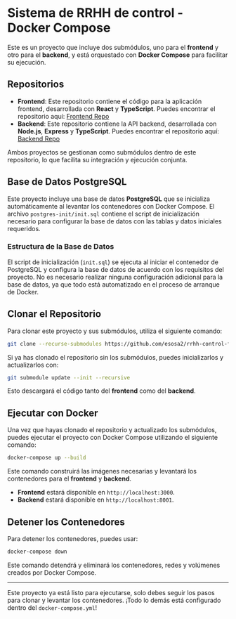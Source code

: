 
# Sistema de RRHH de control - Docker Compose

Este es un proyecto que incluye dos submódulos, uno para el **frontend** y otro para el **backend**, y está orquestado con **Docker Compose** para facilitar su ejecución.

## Repositorios

- **Frontend**: Este repositorio contiene el código para la aplicación frontend, desarrollada con **React** y **TypeScript**. Puedes encontrar el repositorio aquí: [Frontend Repo](<https://github.com/esosa2/rrhh-control-fe>)
- **Backend**: Este repositorio contiene la API backend, desarrollada con **Node.js**, **Express** y **TypeScript**. Puedes encontrar el repositorio aquí: [Backend Repo](<https://github.com/esosa2/rrhh-control-be>)

Ambos proyectos se gestionan como submódulos dentro de este repositorio, lo que facilita su integración y ejecución conjunta.

## Base de Datos PostgreSQL

Este proyecto incluye una base de datos **PostgreSQL** que se inicializa automáticamente al levantar los contenedores con Docker Compose. El archivo `postgres-init/init.sql` contiene el script de inicialización necesario para configurar la base de datos con las tablas y datos iniciales requeridos.

### Estructura de la Base de Datos

El script de inicialización (`init.sql`) se ejecuta al iniciar el contenedor de PostgreSQL y configura la base de datos de acuerdo con los requisitos del proyecto. No es necesario realizar ninguna configuración adicional para la base de datos, ya que todo está automatizado en el proceso de arranque de Docker.

## Clonar el Repositorio

Para clonar este proyecto y sus submódulos, utiliza el siguiente comando:

```bash
git clone --recurse-submodules https://github.com/esosa2/rrhh-control-funcionarios.git
```

Si ya has clonado el repositorio sin los submódulos, puedes inicializarlos y actualizarlos con:

```bash
git submodule update --init --recursive
```

Esto descargará el código tanto del **frontend** como del **backend**.

## Ejecutar con Docker

Una vez que hayas clonado el repositorio y actualizado los submódulos, puedes ejecutar el proyecto con Docker Compose utilizando el siguiente comando:

```bash
docker-compose up --build
```

Este comando construirá las imágenes necesarias y levantará los contenedores para el **frontend** y **backend**.

- **Frontend** estará disponible en `http://localhost:3000`.
- **Backend** estará disponible en `http://localhost:8001`.

## Detener los Contenedores

Para detener los contenedores, puedes usar:

```bash
docker-compose down
```

Este comando detendrá y eliminará los contenedores, redes y volúmenes creados por Docker Compose.

---

Este proyecto ya está listo para ejecutarse, solo debes seguir los pasos para clonar y levantar los contenedores. ¡Todo lo demás está configurado dentro del `docker-compose.yml`!
